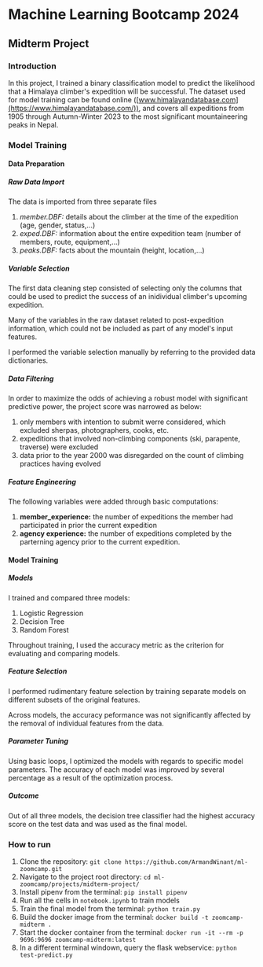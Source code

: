 # Machine Learning Bootcamp 2024
## Midterm Project
### Introduction
In this project, I trained a binary classification model to predict the likelihood that a Himalaya climber's expedition will be successful. The dataset used for model training can be found online ([www.himalayandatabase.com](https://www.himalayandatabase.com/)), and covers all expeditions from 1905 through Autumn-Winter 2023 to the most significant mountaineering peaks in Nepal.

### Model Training
#### Data Preparation
##### Raw Data Import

The data is imported from three separate files

1. _member.DBF:_ details about the climber at the time of the expedition (age, gender, status,...)
2. _exped.DBF:_ information about the entire expedition team (number of members, route, equipment,...)
3. _peaks.DBF:_ facts about the mountain (height, location,...)

##### Variable Selection

The first data cleaning step consisted of selecting only the columns that could be used to predict the success of an inidividual climber's upcoming expedition.

Many of the variables in the raw dataset related to post-expedition information, which could not be included as part of any model's input features.

I performed the variable selection manually by referring to the provided data dictionaries.

##### Data Filtering

In order to maximize the odds of achieving a robust model with significant predictive power, the project score was narrowed as below:

1. only members with intention to submit werre considered, which excluded sherpas, photographers, cooks, etc.
2. expeditions that involved non-climbing components (ski, parapente, traverse) were excluded
3. data prior to the year 2000 was disregarded on the count of climbing practices having evolved


##### Feature Engineering

The following variables were added through basic computations:

1. __member_experience:__ the number of expeditions the member had participated in prior the current expedition
2. __agency experience:__ the number of expeditions completed by the parterning agency prior to the current expedition.

#### Model Training
##### Models

I trained and compared three models:

1. Logistic Regression
2. Decision Tree
3. Random Forest

Throughout training, I used the accuracy metric as the criterion for evaluating and comparing models.

##### Feature Selection

I performed rudimentary feature selection by training separate models on different subsets of the original features.

Across models, the accuracy peformance was not significantly affected by the removal of individual features from the data.

##### Parameter Tuning

Using basic loops, I optimized the models with regards to specific model parameters. The accuracy of each model was improved by several percentage as a result of the optimization process.

##### Outcome

Out of all three models, the decision tree classifier had the highest accuracy score on the test data and was used as the final model.


### How to run

1. Clone the repository: `git clone https://github.com/ArmandWinant/ml-zoomcamp.git`
2. Navigate to the project root directory: `cd ml-zoomcamp/projects/midterm-project/`
3. Install pipenv from the terminal: `pip install pipenv`
4. Run all the cells in `notebook.ipynb` to train models
5. Train the final model from the terminal: `python train.py`
6. Build the docker image from the terminal: `docker build -t zoomcamp-midterm .`
7. Start the docker container from the terminal: `docker run -it --rm -p 9696:9696 zoomcamp-midterm:latest`
8. In a different terminal windown, query the flask webservice: `python test-predict.py`